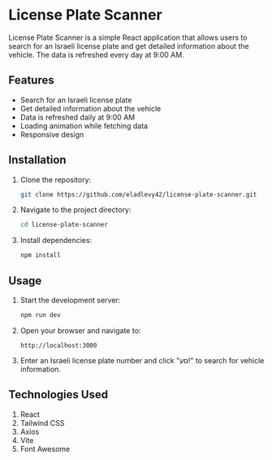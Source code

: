 # License Plate Scanner

License Plate Scanner is a simple React application that allows users to search for an Israeli license plate and get detailed information about the vehicle. The data is refreshed every day at 9:00 AM.

## Features

- Search for an Israeli license plate
- Get detailed information about the vehicle
- Data is refreshed daily at 9:00 AM
- Loading animation while fetching data
- Responsive design

## Installation

1. Clone the repository:

   ```sh
   git clone https://github.com/eladlevy42/license-plate-scanner.git
   ```

2. Navigate to the project directory:

   ```sh
   cd license-plate-scanner
   ```

3. Install dependencies:
   ```sh
   npm install
   ```

## Usage

1. Start the development server:

   ```sh
   npm run dev
   ```

2. Open your browser and navigate to:

   ```
   http://localhost:3000
   ```

3. Enter an Israeli license plate number and click "סע!" to search for vehicle information.

## Technologies Used

1. React
2. Tailwind CSS
3. Axios
4. Vite
5. Font Awesome

